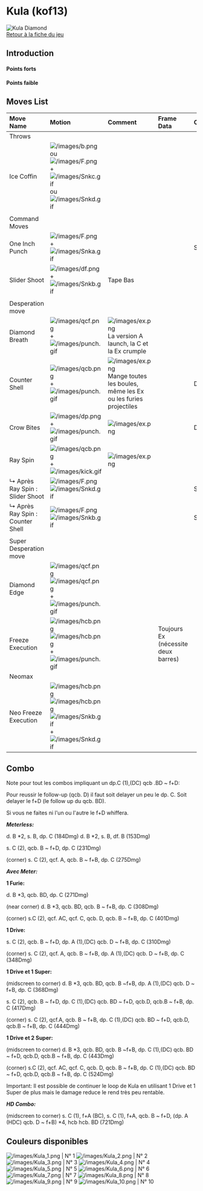 # Kula (kof13)

![Kula Diamond](/images/Kulakof13.gif "Kula Diamond")  
[Retour à la fiche du
jeu](http://basgrospoing.fr/wiki/index.php?title=The_King_of_Fighters_XIII)

## Introduction

#### Points forts

#### Points faible

## Moves List

| Move Name                        | Motion                                                                                                                                                          | Comment                                                                                             | Frame Data                          | Cancelable | Damage LOW/HIGH/EX |
|:---------------------------------|:----------------------------------------------------------------------------------------------------------------------------------------------------------------|:----------------------------------------------------------------------------------------------------|:------------------------------------|:-----------|:-------------------|
| Throws                           |                                                                                                                                                                 |                                                                                                     |                                     |            |                    |
| Ice Coffin                       | ![](/images/b.png "/images/b.png") ou ![](/images/F.png "/images/F.png") + ![](/images/Snkc.gif "/images/Snkc.gif") ou ![](/images/Snkd.gif "/images/Snkd.gif") |                                                                                                     |                                     |            | 101                |
|                                  |                                                                                                                                                                 |                                                                                                     |                                     |            |                    |
| Command Moves                    |                                                                                                                                                                 |                                                                                                     |                                     |            |                    |
| One Inch Punch                   | ![](/images/F.png "/images/F.png") + ![](/images/Snka.gif "/images/Snka.gif")                                                                                   |                                                                                                     |                                     | SP         | 70                 |
| Slider Shoot                     | ![](/images/df.png "/images/df.png") + ![](/images/Snkb.gif "/images/Snkb.gif")                                                                                 | Tape Bas                                                                                            |                                     |            | 80                 |
|                                  |                                                                                                                                                                 |                                                                                                     |                                     |            |                    |
| Desperation move                 |                                                                                                                                                                 |                                                                                                     |                                     |            |                    |
| Diamond Breath                   | ![](/images/qcf.png "/images/qcf.png") + ![](/images/punch.gif "/images/punch.gif")                                                                             | ![](/images/ex.png "/images/ex.png") La version A launch, la C et la Ex crumple                     |                                     |            | 60/70/120          |
| Counter Shell                    | ![](/images/qcb.png "/images/qcb.png") + ![](/images/punch.gif "/images/punch.gif")                                                                             | ![](/images/ex.png "/images/ex.png") Mange toutes les boules, même les Ex ou les furies projectiles |                                     | DC,HD,SC   | 45/80              |
| Crow Bites                       | ![](/images/dp.png "/images/dp.png") + ![](/images/punch.gif "/images/punch.gif")                                                                               | ![](/images/ex.png "/images/ex.png")                                                                |                                     | DC,HD,SC   | 70/70,60/100,60,40 |
| Ray Spin                         | ![](/images/qcb.png "/images/qcb.png") + ![](/images/kick.gif "/images/kick.gif")                                                                               | ![](/images/ex.png "/images/ex.png")                                                                |                                     |            | 30/30,30/60,60     |
| ↳ Après Ray Spin : Slider Shoot  | ![](/images/F.png "/images/F.png")![](/images/Snkd.gif "/images/Snkd.gif")                                                                                      |                                                                                                     |                                     | SP         | 30/90              |
| ↳ Après Ray Spin : Counter Shell | ![](/images/F.png "/images/F.png")![](/images/Snkb.gif "/images/Snkb.gif")                                                                                      |                                                                                                     |                                     | SP         | 20,30/45,30        |
|                                  |                                                                                                                                                                 |                                                                                                     |                                     |            |                    |
| Super Desperation move           |                                                                                                                                                                 |                                                                                                     |                                     |            |                    |
| Diamond Edge                     | ![](/images/qcf.png "/images/qcf.png")![](/images/qcf.png "/images/qcf.png") + ![](/images/punch.gif "/images/punch.gif")                                       |                                                                                                     |                                     |            | 210                |
| Freeze Execution                 | ![](/images/hcb.png "/images/hcb.png")![](/images/hcb.png "/images/hcb.png") + ![](/images/punch.gif "/images/punch.gif")                                       |                                                                                                     | Toujours Ex (nécessite deux barres) |            | 280                |
| Neomax                           |                                                                                                                                                                 |                                                                                                     |                                     |            |                    |
| Neo Freeze Execution             | ![](/images/hcb.png "/images/hcb.png")![](/images/hcb.png "/images/hcb.png") ![](/images/Snkb.gif "/images/Snkb.gif")+![](/images/Snkd.gif "/images/Snkd.gif")  |                                                                                                     |                                     |            | 420                |

## Combo

Note pour tout les combos impliquant un dp.C (1),(DC) qcb .BD \~ f+D:

Pour reussir le follow-up (qcb. D) il faut soit delayer un peu le dp. C.
Soit delayer le f+D (le follow up du qcb. BD).

Si vous ne faites ni l'un ou l'autre le f+D whiffera.

***Meterless:***

d\. B \*2, s. B, dp. C (184Dmg) d. B \*2, s. B, df. B (153Dmg)

s\. C (2), qcb. B \~ f+D, dp. C (231Dmg)

(corner) s. C (2), qcf. A, qcb. B \~ f+B, dp. C (275Dmg)

***Avec Meter:***

**1 Furie:**

d\. B \*3, qcb. BD, dp. C (271Dmg)

(near corner) d. B \*3, qcb. BD, qcb. B \~ f+B, dp. C (308Dmg)

(corner) s.C (2), qcf. AC, qcf. C, qcb. D, qcb. B \~ f+B, dp. C (401Dmg)

**1 Drive:**

s\. C (2), qcb. B \~ f+D, dp. A (1),(DC) qcb. D \~ f+B, dp. C (310Dmg)

(corner) s. C (2), qcf. A, qcb. B \~ f+B, dp. A (1),(DC) qcb. D \~ f+B,
dp. C (348Dmg)

**1 Drive et 1 Super:**

(midscreen to corner) d. B \*3, qcb. BD, qcb. B \~f+B, dp. A (1),(DC)
qcb. D \~ f+B, dp. C (368Dmg)

s\. C (2), qcb. B \~ f+D, dp. C (1),(DC) qcb. BD \~ f+D, qcb.D, qcb.B \~
f+B, dp. C (417Dmg)

(corner) s. C (2), qcf.A, qcb. B \~ f+B, dp. C (1),(DC) qcb. BD \~ f+D,
qcb.D, qcb.B \~ f+B, dp. C (444Dmg)

**1 Drive et 2 Super:**

(midscreen to corner) d. B \*3, qcb. BD, qcb. B \~f+B, dp. C (1),(DC)
qcb. BD \~ f+D, qcb.D, qcb.B \~ f+B, dp. C (443Dmg)

(corner) s.C (2), qcf. AC, qcf. C, qcb. D, qcb. B \~ f+B, dp. C (1),(DC)
qcb. BD \~ f+D, qcb.D, qcb.B \~ f+B, dp. C (524Dmg)

Important: Il est possible de continuer le loop de Kula en utilisant 1
Drive et 1 Super de plus mais le damage reduce le rend très peu
rentable.

***HD Combo:***

(midscreen to corner) s. C (1), f+A (BC), s. C (1), f+A, qcb. B \~ f+D,
(dp. A (HDC) qcb. D \~ f+B) \*4, hcb hcb. BD (721Dmg)

## Couleurs disponibles

![](/images/Kula_1.png "/images/Kula_1.png") \| N° 1
![](/images/Kula_2.png "/images/Kula_2.png") \| N° 2
![](/images/Kula_3.png "/images/Kula_3.png") \| N° 3
![](/images/Kula_4.png "/images/Kula_4.png") \| N° 4
![](/images/Kula_5.png "/images/Kula_5.png") \| N° 5
![](/images/Kula_6.png "/images/Kula_6.png") \| N° 6
![](/images/Kula_7.png "/images/Kula_7.png") \| N° 7
![](/images/Kula_8.png "/images/Kula_8.png") \| N° 8
![](/images/Kula_9.png "/images/Kula_9.png") \| N° 9
![](/images/Kula_10.png "/images/Kula_10.png") \| N° 10
